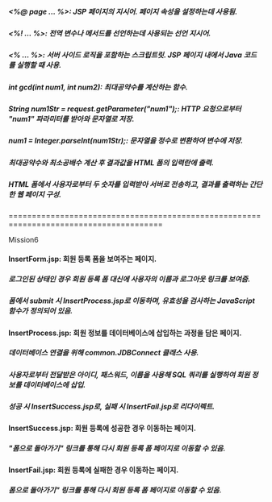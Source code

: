 ##### <%@ page ... %>: JSP 페이지의 지시어. 페이지 속성을 설정하는데 사용됨.  
##### <%! ... %>: 전역 변수나 메서드를 선언하는데 사용되는 선언 지시어.  
##### <% ... %>: 서버 사이드 로직을 포함하는 스크립트릿. JSP 페이지 내에서 Java 코드를 실행할 때 사용.  
##### int gcd(int num1, int num2): 최대공약수를 계산하는 함수.  
##### String num1Str = request.getParameter("num1");: HTTP 요청으로부터 "num1" 파라미터를 받아와 문자열로 저장.  
##### num1 = Integer.parseInt(num1Str);: 문자열을 정수로 변환하여 변수에 저장.  
##### 최대공약수와 최소공배수 계산 후 결과값을 HTML 폼의 입력란에 출력.  
##### HTML 폼에서 사용자로부터 두 숫자를 입력받아 서버로 전송하고, 결과를 출력하는 간단한 웹 페이지 구성.

=======================================================================================

Mission6

#### InsertForm.jsp: 회원 등록 폼을 보여주는 페이지.  
##### 로그인된 상태인 경우 회원 등록 폼 대신에 사용자의 이름과 로그아웃 링크를 보여줌.  
##### 폼에서 submit 시 InsertProcess.jsp로 이동하며, 유효성을 검사하는 JavaScript 함수가 정의되어 있음.
  
#### InsertProcess.jsp: 회원 정보를 데이터베이스에 삽입하는 과정을 담은 페이지.  
##### 데이터베이스 연결을 위해 common.JDBConnect 클래스 사용.  
##### 사용자로부터 전달받은 아이디, 패스워드, 이름을 사용해 SQL 쿼리를 실행하여 회원 정보를 데이터베이스에 삽입.  
##### 성공 시 InsertSuccess.jsp로, 실패 시 InsertFail.jsp로 리다이렉트.  
  
#### InsertSuccess.jsp: 회원 등록에 성공한 경우 이동하는 페이지.  
##### "폼으로 돌아가기" 링크를 통해 다시 회원 등록 폼 페이지로 이동할 수 있음.  
  
#### InsertFail.jsp: 회원 등록에 실패한 경우 이동하는 페이지.  
##### 폼으로 돌아가기" 링크를 통해 다시 회원 등록 폼 페이지로 이동할 수 있음.
